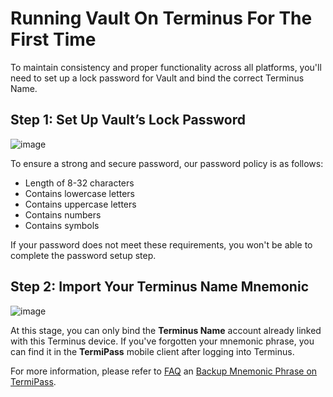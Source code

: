 # Running Vault On Terminus For The First Time

To maintain consistency and proper functionality across all platforms, you'll need to set up a lock password for Vault and bind the correct Terminus Name.

## Step 1: Set Up Vault’s Lock Password

![image](/images/how-to/terminus/vault_web1.jpg)

To ensure a strong and secure password, our password policy is as follows:
- Length of 8-32 characters
- Contains lowercase letters
- Contains uppercase letters
- Contains numbers
- Contains symbols

If your password does not meet these requirements, you won't be able to complete the password setup step.

## Step 2: Import Your Terminus Name Mnemonic

![image](/images/how-to/terminus/vault_web2.jpg)

At this stage, you can only bind the **Terminus Name** account already linked with this Terminus device. If you've forgotten your mnemonic phrase, you can find it in the **TermiPass** mobile client after logging into Terminus.

For more information, please refer to [FAQ](../../../overview/introduction/faq.md#what-happens-if-the-mnemonic-word-goes-missing) an [Backup Mnemonic Phrase on TermiPass](../../termipass/account/index.md#backup-mnemonic-phrase.md).
